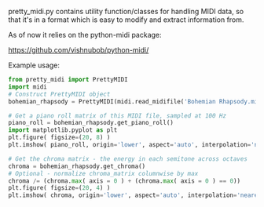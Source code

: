pretty_midi.py contains utility function/classes for handling MIDI data, so that it's in a format which is easy to modify and extract information from.

As of now it relies on the python-midi package:

https://github.com/vishnubob/python-midi/

Example usage:

```python
from pretty_midi import PrettyMIDI
import midi
# Construct PrettyMIDI object
bohemian_rhapsody = PrettyMIDI(midi.read_midifile('Bohemian Rhapsody.mid'))

# Get a piano roll matrix of this MIDI file, sampled at 100 Hz
piano_roll = bohemian_rhapsody.get_piano_roll()
import matplotlib.pyplot as plt
plt.figure( figsize=(20, 8) )
plt.imshow( piano_roll, origin='lower', aspect='auto', interpolation='nearest' )

# Get the chroma matrix - the energy in each semitone across octaves
chroma = bohemian_rhapsody.get_chroma()
# Optional - normalize chroma_matrix columnwise by max
chroma /= (chroma.max( axis = 0 ) + (chroma.max( axis = 0 ) == 0))
plt.figure( figsize=(20, 4) )
plt.imshow( chroma, origin='lower', aspect='auto', interpolation='nearest' )
```
